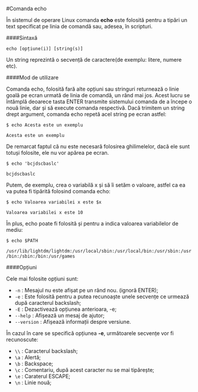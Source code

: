 ﻿#Comanda echo

În sistemul de operare Linux comanda **echo** este folosită pentru a tipări un text specificat pe linia de comandă sau, adesea, în scripturi.

####Sintaxă

`echo [opțiune(i)] [string(s)]`

Un string reprezintă o secvență de caractere(de exemplu: litere, numere etc).

####Mod de utilizare

Comanda echo, folosită fară alte opțiuni sau stringuri returnează o linie goală pe ecran urmată de linia de comandă, un rând mai jos.
Acest lucru se întâmplă deoarece tasta ENTER transmite sistemului comanda de a începe o nouă linie, dar și să execute comanda respectivă.
Dacă trimitem un string drept argument, comanda echo repetă acel string pe ecran astfel:

`$ echo Acesta este un exemplu`

`Acesta este un exemplu`

De remarcat faptul că nu este necesară folosirea ghilimelelor, dacă ele sunt totuși folosite, ele nu vor apărea pe ecran.

`$ echo 'bcjdscbaslc'`

`bcjdscbaslc`

Putem, de exemplu, crea o variabilă x și să îi setăm o valoare, astfel ca ea va putea fi tipărită folosind comanda echo:

`$ echo Valoarea variabilei x este $x`

`Valoarea variabilei x este 10`

În plus, echo poate fi folosită și pentru a indica valoarea variabilelor de mediu:

`$ echo $PATH`

`/usr/lib/lightdm/lightdm:/usr/local/sbin:/usr/local/bin:/usr/sbin:/usr/bin:/sbin:/bin:/usr/games`

####Opțiuni

Cele mai folosite opțiuni sunt:

* `-n` : Mesajul nu este afișat pe un rând nou. (ignoră ENTER);
* `-e` : Este folosită pentru a putea recunoaște unele secvențe ce urmează după caracterul backslash;
* `-E` : Dezactivează opțiunea anterioara, -e;
* `--help` : Afișează un mesaj  de ajutor;
* `--version` : Afișează informații despre versiune.

În cazul în care se specifică opțiunea **-e**, următoarele secvențe vor fi recunoscute:

* `\\` : Caracterul backslash;
* `\a` : Alertă;
* `\b` : Backspace;
* `\c` : Comentariu, după acest caracter nu se mai tipărește;
* `\e` : Caraterul ESCAPE;
* `\n` : Linie nouă;
